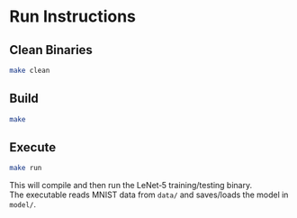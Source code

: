 # Run Instructions

## Clean Binaries
```bash
make clean
```

## Build
```bash
make
```

## Execute
```bash
make run
```  
This will compile and then run the LeNet‑5 training/testing binary.  
The executable reads MNIST data from `data/` and saves/loads the model in `model/`.  
